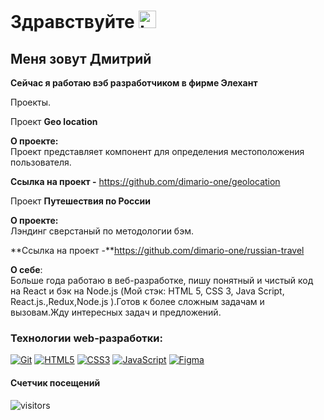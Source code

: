 # Здравствуйте <img src="https://user-images.githubusercontent.com/86494748/128671586-8fcec748-ba30-49be-8df0-dc957d70d830.gif" width="28px" alt="hi">

## Меня зовут Дмитрий
**Сейчас я работаю вэб разработчиком в фирме Элехант**             

Проекты.

Проект **Geo location**    

**О проекте:**      
 Проект представляет компонент для определения местоположения пользователя.
                                                 
**Ссылка на проект -** https://github.com/dimario-one/geolocation  

Проект **Путешествия по России**    

**О проекте:**      
 Лэндинг сверстаный по методологии бэм.
                                   
**Ссылка на проект -**https://github.com/dimario-one/russian-travel 

 **О себе**:   
Больше года работаю в веб-разработке, пишу понятный и чистый код на React и бэк на Node.js (Мой стэк: HTML 5, CSS 3, Java Script, React.js.,Redux,Node.js ).Готов к более сложным задачам и вызовам.Жду интересных задач и предложений.  

### Технологии web-разработки:
[![Git](https://user-images.githubusercontent.com/86494748/128634186-d1b69fc3-322b-4344-89d0-615670eaaa93.png)](https://git-scm.com/)
[![HTML5](https://user-images.githubusercontent.com/86494748/128634189-e6ded326-aeb9-4f8d-8508-f0fcd7f1d891.png)](https://html5book.ru/html-html5/)
[![CSS3](https://user-images.githubusercontent.com/86494748/128634188-71178ce2-89cf-4283-9f5a-87ff5d3b4854.png)](https://html5book.ru/css-css3/)
[![JavaScript](https://user-images.githubusercontent.com/86494748/140336146-46011848-d684-4c61-a226-0382c7940591.png)](https://learn.javascript.ru/)
[![Figma](https://user-images.githubusercontent.com/86494748/128634191-0004bde6-f8ac-47cb-8b74-f2848f35cae7.png)](https://www.figma.com/)

#### Счетчик посещений
![visitors](https://visitor-badge.glitch.me/badge?page_id=dimario-one.dimario-one)
